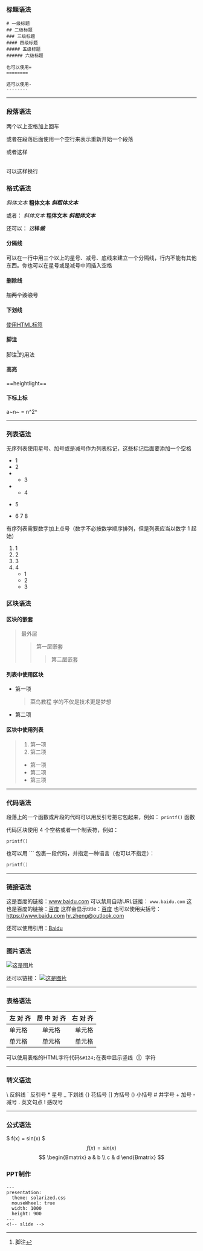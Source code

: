 
### 标题语法
```
# 一级标题
## 二级标题
### 三级标题
#### 四级标题
##### 五级标题
###### 六级标题
```
```
也可以使用=
========

还可以使用-
--------
```
---
### 段落语法

两个以上空格加上回车

或者在段落后面使用一个空行来表示重新开始一个段落
<p>或者这样</p>

<br>可以这样换行

### 格式语法

*斜体文本*
**粗体文本**
***斜粗体文本***

或者：
_斜体文本_
__粗体文本__
___斜粗体文本___

还可以：
*这***样*****做***


#### 分隔线
可以在一行中用三个以上的星号、减号、底线来建立一个分隔线，行内不能有其他东西。你也可以在星号或是减号中间插入空格
<br>

#### 删除线
~~加两个波浪号~~
<br>

#### 下划线
<u>使用HTML标签</u>
<br>

#### 脚注
脚注[^脚注]的用法
<br>

#### 高亮
==heightlight==

#### 下标上标
a~n~ = n^2^


___
### 列表语法

无序列表使用星号、加号或是减号作为列表标记，这些标记后面要添加一个空格
+ 1
+ 2
+ * 3
+ * 4
- 5
* 6
  7
  8

有序列表需要数字加上点号（数字不必按数学顺序排列，但是列表应当以数字 1 起始）
1. 1
3. 2
9. 3
1. 4
     - 1
     - 2
     - 3

### 区块语法

#### 区块的嵌套
> 最外层
> > 第一层嵌套
> > > 第二层嵌套

#### 列表中使用区块
* 第一项
    > 菜鸟教程
    > 学的不仅是技术更是梦想
* 第二项

#### 区块中使用列表
> 1. 第一项
> 2. 第二项
> + 第一项
> + 第二项
> + 第三项

---
### 代码语法

段落上的一个函数或片段的代码可以用反引号把它包起来，例如：
`printf()` 函数

代码区块使用 4 个空格或者一个制表符，例如：

    printf()

也可以用 ``` 包裹一段代码，并指定一种语言（也可以不指定）：
```C
printf()
```
---
### 链接语法

这是百度的链接：www.baidu.com
可以禁用自动URL链接： `www.baidu.com`
这也是百度的链接：[百度](https://www.baidu.com)
这样会显示title：[百度](https://www.baidu.com 'Baidu')
也可以使用尖括号：
<https://www.baidu.com>
<hr.zheng@outlook.com>

还可以使用引用：[Baidu][link]

---
### 图片语法

![这是图片](https://markdown.com.cn/assets/img/shiprock.c3b9a023.jpg 'Shiprock')

还可以链接：
[![这是图片](https://markdown.com.cn/assets/img/shiprock.c3b9a023.jpg 'Shiprock')](https://markdown.com.cn/assets/img/shiprock.c3b9a023.jpg)

---
### 表格语法

| 左 对 齐 | 居 中 对 齐 | 右 对 齐 |
| :---- | :----: | ----:|
| 单元格 | 单元格 | 单元格 |
| 单元格 | 单元格 | 单元格 |

可以使用表格的HTML字符代码`&#124;`在表中显示竖线（|）字符

---
### 转义语法

\   反斜线
`   反引号
\*   星号
_   下划线
{}  花括号
[]  方括号
()  小括号
\#   井字号
\+   加号
\-   减号
.   英文句点
!   感叹号

---
### 公式语法

$ f(x) = sin(x) $
$$ f(x) = sin(x) $$
$$
\begin{Bmatrix}
   a & b \\
   c & d
\end{Bmatrix}
$$


### PPT制作
```
---
presentation:
  theme: solarized.css
  mouseWheel: true
  width: 1000
  height: 900
---
<!-- slide -->
```


[^脚注]: 脚注

[link]: https://www.baidu.com